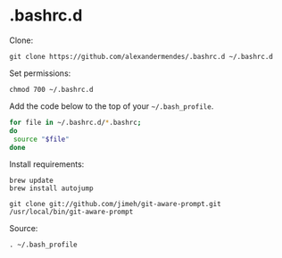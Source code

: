 # .bashrc.d

Clone:

```
git clone https://github.com/alexandermendes/.bashrc.d ~/.bashrc.d 
```

Set permissions:

```
chmod 700 ~/.bashrc.d
```

Add the code below to the top of your `~/.bash_profile`.

```bash
for file in ~/.bashrc.d/*.bashrc;
do
 source "$file"
done
```

Install requirements:

```
brew update
brew install autojump

git clone git://github.com/jimeh/git-aware-prompt.git /usr/local/bin/git-aware-prompt
```

Source:

```
. ~/.bash_profile
```
